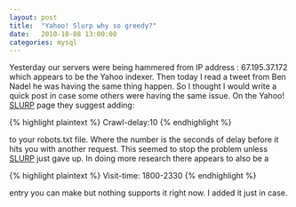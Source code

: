 ```yaml
---
layout: post
title:  "Yahoo! Slurp why so greedy?"
date:   2010-10-08 13:00:00
categories: mysql
---
```


Yesterday our servers were being hammered from IP address : 67.195.37.172 which appears to be the Yahoo indexer.  Then today I read a tweet from Ben Nadel he was having the same thing happen.  So I thought I would write a quick post in case some others were having the same issue.
On the Yahoo! [SLURP][slurp] page they suggest adding: 

{% highlight  plaintext %}
Crawl-delay:10
{% endhighlight %}

to your robots.txt file.  Where the number is the seconds of delay before it hits you with another request.
This seemed to stop the problem unless [SLURP][slurp] just gave up.
In doing more research there appears to also be a 

{% highlight  plaintext %}
Visit-time: 1800-2330
{% endhighlight %}

entry you can make but nothing supports it right now.  I added it just in case.

[slurp]:		https://help.yahoo.com/kb/search/slurp-crawling-page-sln22600.html